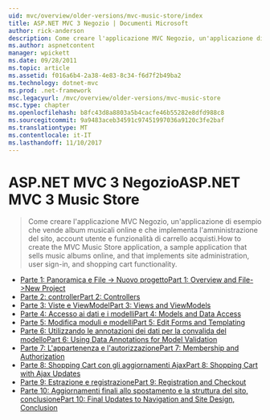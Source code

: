 ```yaml
---
uid: mvc/overview/older-versions/mvc-music-store/index
title: ASP.NET MVC 3 Negozio | Documenti Microsoft
author: rick-anderson
description: Come creare l'applicazione MVC Negozio, un'applicazione di esempio che vende album musicali online e che implementa l'amministrazione del sito, accesso di utente, un...
ms.author: aspnetcontent
manager: wpickett
ms.date: 09/28/2011
ms.topic: article
ms.assetid: f016a6b4-2a38-4e83-8c34-f6d7f2b49ba2
ms.technology: dotnet-mvc
ms.prod: .net-framework
msc.legacyurl: /mvc/overview/older-versions/mvc-music-store
msc.type: chapter
ms.openlocfilehash: b8fc43d8a8803a5b4cacfe46b55282e8dfd988c8
ms.sourcegitcommit: 9a9483aceb34591c97451997036a9120c3fe2baf
ms.translationtype: MT
ms.contentlocale: it-IT
ms.lasthandoff: 11/10/2017
---
```

<a name="aspnet-mvc-3-music-store"></a><span data-ttu-id="358d4-103">ASP.NET MVC 3 Negozio</span><span class="sxs-lookup"><span data-stu-id="358d4-103">ASP.NET MVC 3 Music Store</span></span>
====================
> <span data-ttu-id="358d4-104">Come creare l'applicazione MVC Negozio, un'applicazione di esempio che vende album musicali online e che implementa l'amministrazione del sito, account utente e funzionalità di carrello acquisti.</span><span class="sxs-lookup"><span data-stu-id="358d4-104">How to create the MVC Music Store application, a sample application that sells music albums online, and that implements site administration, user sign-in, and shopping cart functionality.</span></span>


- [<span data-ttu-id="358d4-105">Parte 1: Panoramica e File -> Nuovo progetto</span><span class="sxs-lookup"><span data-stu-id="358d4-105">Part 1: Overview and File->New Project</span></span>](mvc-music-store-part-1.md)
- [<span data-ttu-id="358d4-106">Parte 2: controller</span><span class="sxs-lookup"><span data-stu-id="358d4-106">Part 2: Controllers</span></span>](mvc-music-store-part-2.md)
- [<span data-ttu-id="358d4-107">Parte 3: Viste e ViewModel</span><span class="sxs-lookup"><span data-stu-id="358d4-107">Part 3: Views and ViewModels</span></span>](mvc-music-store-part-3.md)
- [<span data-ttu-id="358d4-108">Parte 4: Accesso ai dati e i modelli</span><span class="sxs-lookup"><span data-stu-id="358d4-108">Part 4: Models and Data Access</span></span>](mvc-music-store-part-4.md)
- [<span data-ttu-id="358d4-109">Parte 5: Modifica moduli e modelli</span><span class="sxs-lookup"><span data-stu-id="358d4-109">Part 5: Edit Forms and Templating</span></span>](mvc-music-store-part-5.md)
- [<span data-ttu-id="358d4-110">Parte 6: Utilizzando le annotazioni dei dati per la convalida del modello</span><span class="sxs-lookup"><span data-stu-id="358d4-110">Part 6: Using Data Annotations for Model Validation</span></span>](mvc-music-store-part-6.md)
- [<span data-ttu-id="358d4-111">Parte 7: L'appartenenza e l'autorizzazione</span><span class="sxs-lookup"><span data-stu-id="358d4-111">Part 7: Membership and Authorization</span></span>](mvc-music-store-part-7.md)
- [<span data-ttu-id="358d4-112">Parte 8: Shopping Cart con gli aggiornamenti Ajax</span><span class="sxs-lookup"><span data-stu-id="358d4-112">Part 8: Shopping Cart with Ajax Updates</span></span>](mvc-music-store-part-8.md)
- [<span data-ttu-id="358d4-113">Parte 9: Estrazione e registrazione</span><span class="sxs-lookup"><span data-stu-id="358d4-113">Part 9: Registration and Checkout</span></span>](mvc-music-store-part-9.md)
- [<span data-ttu-id="358d4-114">Parte 10: Aggiornamenti finali allo spostamento e la struttura del sito, conclusione</span><span class="sxs-lookup"><span data-stu-id="358d4-114">Part 10: Final Updates to Navigation and Site Design, Conclusion</span></span>](mvc-music-store-part-10.md)
